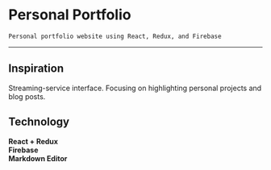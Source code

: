 # Personal Portfolio

`Personal portfolio website using React, Redux, and Firebase`

___


## Inspiration  
Streaming-service interface. Focusing on highlighting personal projects and blog posts.  

## Technology  
__React + Redux__    
__Firebase__  
__Markdown Editor__    

